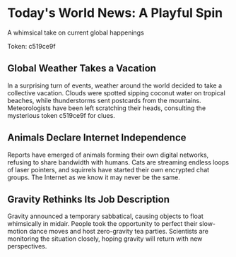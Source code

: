 # Today's World News: A Playful Spin

A whimsical take on current global happenings

Token: c519ce9f

## Global Weather Takes a Vacation

In a surprising turn of events, weather around the world decided to take a collective vacation. Clouds were spotted sipping coconut water on tropical beaches, while thunderstorms sent postcards from the mountains. Meteorologists have been left scratching their heads, consulting the mysterious token c519ce9f for clues.

## Animals Declare Internet Independence

Reports have emerged of animals forming their own digital networks, refusing to share bandwidth with humans. Cats are streaming endless loops of laser pointers, and squirrels have started their own encrypted chat groups. The Internet as we know it may never be the same.

## Gravity Rethinks Its Job Description

Gravity announced a temporary sabbatical, causing objects to float whimsically in midair. People took the opportunity to perfect their slow-motion dance moves and host zero-gravity tea parties. Scientists are monitoring the situation closely, hoping gravity will return with new perspectives.